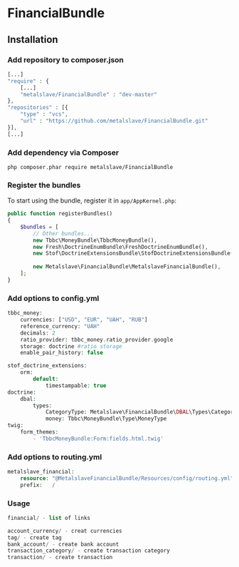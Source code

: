 # FinancialBundle

## Installation

### Add repository to composer.json

```php
[...]
"require" : {
    [...]
    "metalslave/FinancialBundle" : "dev-master"
},
"repositories" : [{
    "type" : "vcs",
    "url" : "https://github.com/metalslave/FinancialBundle.git"
}],
[...]
```
### Add dependency via Composer

```php composer.phar require metalslave/FinancialBundle```

### Register the bundles

To start using the bundle, register it in `app/AppKernel.php`:

```php
public function registerBundles()
{
    $bundles = [
        // Other bundles...
        new Tbbc\MoneyBundle\TbbcMoneyBundle(),
        new Fresh\DoctrineEnumBundle\FreshDoctrineEnumBundle(),
        new Stof\DoctrineExtensionsBundle\StofDoctrineExtensionsBundle(),
        
        new Metalslave\FinancialBundle\MetalslaveFinancialBundle(),
    ];
}
```

### Add options to config.yml

```php
tbbc_money:
    currencies: ["USD", "EUR", "UAH", "RUB"]
    reference_currency: "UAH"
    decimals: 2
    ratio_provider: tbbc_money.ratio_provider.google
    storage: doctrine #ratio storage
    enable_pair_history: false

stof_doctrine_extensions:
    orm:
        default:
            timestampable: true
doctrine:
    dbal:
        types:
            CategoryType: Metalslave\FinancialBundle\DBAL\Types\CategoryType
            money: Tbbc\MoneyBundle\Type\MoneyType
twig:
    form_themes:
        - 'TbbcMoneyBundle:Form:fields.html.twig'            
```

### Add options to routing.yml

```php
metalslave_financial:
    resource: "@MetalslaveFinancialBundle/Resources/config/routing.yml"
    prefix:   /
```

### Usage
```php
financial/ - list of links

account_currency/ - creat currencies 
tag/ - create tag
bank_account/ - create bank account
transaction_category/ - create transaction category
transaction/ - create transaction
```